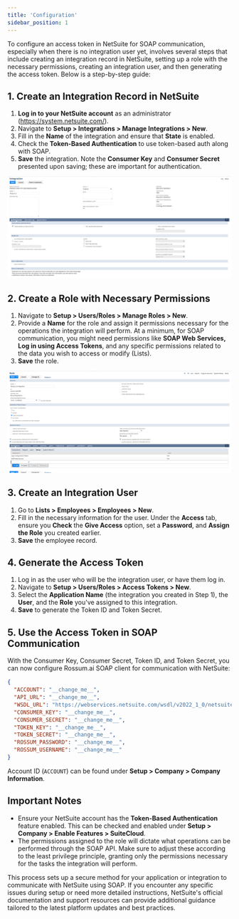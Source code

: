 ```yaml
---
title: 'Configuration'
sidebar_position: 1
---
```


To configure an access token in NetSuite for SOAP communication, especially when there is no integration user yet, involves several steps that include creating an integration record in NetSuite, setting up a role with the necessary permissions, creating an integration user, and then generating the access token. Below is a step-by-step guide:

## 1. Create an Integration Record in NetSuite

1. **Log in to your NetSuite account** as an administrator (https://system.netsuite.com/).
1. Navigate to **Setup > Integrations > Manage Integrations > New**.
1. Fill in the **Name** of the integration and ensure that **State** is enabled.
1. Check the **Token-Based Authentication** to use token-based auth along with SOAP.
1. **Save** the integration. Note the **Consumer Key** and **Consumer Secret** presented upon saving; these are important for authentication.

![NetSuite Integration configuration](./img/netsuite-integration.png)

## 2. Create a Role with Necessary Permissions

1. Navigate to **Setup > Users/Roles > Manage Roles > New**.
1. Provide a **Name** for the role and assign it permissions necessary for the operations the integration will perform. At a minimum, for SOAP communication, you might need permissions like **SOAP Web Services, Log in using Access Tokens**, and any specific permissions related to the data you wish to access or modify (Lists).
1. **Save** the role.

![NetSuite Role configuration](./img/netsuite-role.png)

## 3. Create an Integration User

1. Go to **Lists > Employees > Employees > New**.
1. Fill in the necessary information for the user. Under the **Access** tab, ensure you **Check** the **Give Access** option, set a **Password**, and **Assign the Role** you created earlier.
1. **Save** the employee record.

## 4. Generate the Access Token

1. Log in as the user who will be the integration user, or have them log in.
1. Navigate to **Setup > Users/Roles > Access Tokens > New**.
1. Select the **Application Name** (the integration you created in Step 1), the **User**, and the **Role** you've assigned to this integration.
1. **Save** to generate the Token ID and Token Secret.

## 5. Use the Access Token in SOAP Communication

With the Consumer Key, Consumer Secret, Token ID, and Token Secret, you can now configure Rossum.ai SOAP client for communication with NetSuite:

```json
{
  "ACCOUNT": "__change_me__",
  "API_URL": "__change_me__",
  "WSDL_URL": "https://webservices.netsuite.com/wsdl/v2022_1_0/netsuite.wsdl",
  "CONSUMER_KEY": "__change_me__",
  "CONSUMER_SECRET": "__change_me__",
  "TOKEN_KEY": "__change_me__",
  "TOKEN_SECRET": "__change_me__",
  "ROSSUM_PASSWORD": "__change_me__",
  "ROSSUM_USERNAME": "__change_me__"
}
```

Account ID (`ACCOUNT`) can be found under **Setup > Company > Company Information**.

## Important Notes

- Ensure your NetSuite account has the **Token-Based Authentication** feature enabled. This can be checked and enabled under **Setup > Company > Enable Features > SuiteCloud**.
- The permissions assigned to the role will dictate what operations can be performed through the SOAP API. Make sure to adjust these according to the least privilege principle, granting only the permissions necessary for the tasks the integration will perform.

This process sets up a secure method for your application or integration to communicate with NetSuite using SOAP. If you encounter any specific issues during setup or need more detailed instructions, NetSuite's official documentation and support resources can provide additional guidance tailored to the latest platform updates and best practices.

